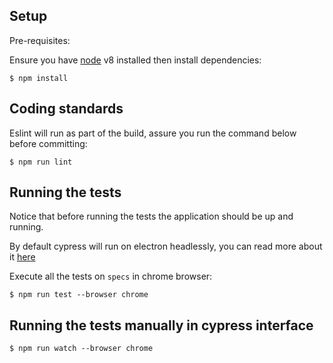 ## Setup

Pre-requisites:

Ensure you have [node](https://nodejs.org/en/download/) v8 installed then install dependencies:

`$ npm install`

## Coding standards

Eslint will run as part of the build, assure you run the command below before committing:

`$ npm run lint`

## Running the tests

Notice that before running the tests the application should be up and running.

By default cypress will run on electron headlessly, you can read more about it [here](https://docs.cypress.io/guides/core-concepts/launching-browsers.html#Electron-Browser)

Execute all the tests on `specs` in chrome browser:

`$ npm run test --browser chrome`

## Running the tests manually in cypress interface

`$ npm run watch --browser chrome`
